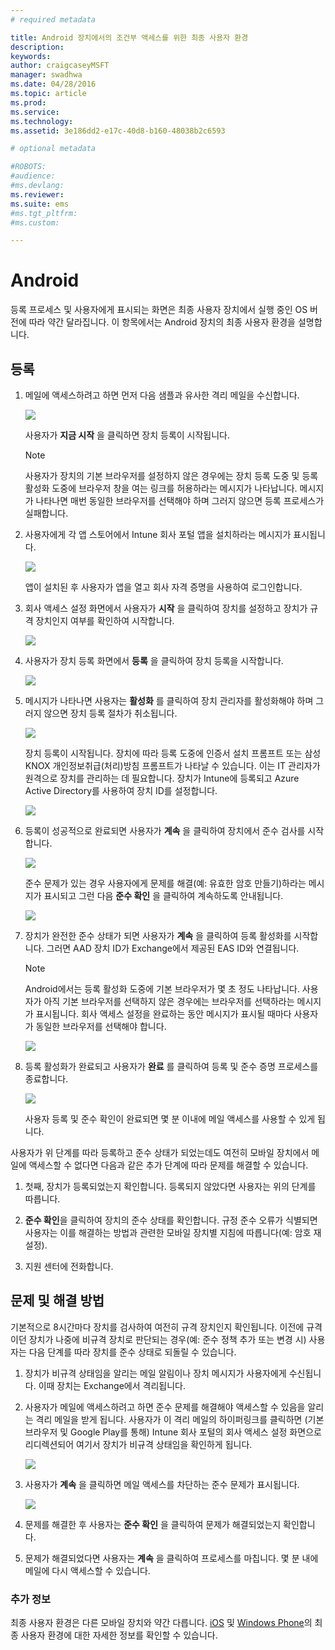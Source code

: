 ```yaml
---
# required metadata

title: Android 장치에서의 조건부 액세스를 위한 최종 사용자 환경
description:
keywords:
author: craigcaseyMSFT
manager: swadhwa
ms.date: 04/28/2016
ms.topic: article
ms.prod:
ms.service:
ms.technology:
ms.assetid: 3e186dd2-e17c-40d8-b160-48038b2c6593

# optional metadata

#ROBOTS:
#audience:
#ms.devlang:
ms.reviewer: 
ms.suite: ems
#ms.tgt_pltfrm:
#ms.custom:

---
```


# Android

등록 프로세스 및 사용자에게 표시되는 화면은 최종 사용자 장치에서 실행 중인 OS 버전에 따라 약간 달라집니다. 이 항목에서는 Android 장치의 최종 사용자 환경을 설명합니다.

## 등록

1.  메일에 액세스하려고 하면 먼저 다음 샘플과 유사한 격리 메일을 수신합니다.

    ![](./media/ProtectEmail/EUX-Android-quarantine-Email.png)

    사용자가 **지금 시작** 을 클릭하면 장치 등록이 시작됩니다.

    > [!NOTE]
    > 사용자가 장치의 기본 브라우저를 설정하지 않은 경우에는 장치 등록 도중 및 등록 활성화 도중에 브라우저 창을 여는 링크를 허용하라는 메시지가 나타납니다. 메시지가 나타나면 매번 동일한 브라우저를 선택해야 하며 그러지 않으면 등록 프로세스가 실패합니다.

2.  사용자에게 각 앱 스토어에서 Intune 회사 포털 앱을 설치하라는 메시지가 표시됩니다.

    ![](./media/ProtectEmail/EUX-Android-Portal.png)

    앱이 설치된 후 사용자가 앱을 열고 회사 자격 증명을 사용하여 로그인합니다.

3.  회사 액세스 설정 화면에서 사용자가 **시작** 을 클릭하여 장치를 설정하고 장치가 규격 장치인지 여부를 확인하여 시작합니다.

    ![](./media/ProtectEmail/EUX-Android-company-Access-Setup.PNG)

4.  사용자가 장치 등록 화면에서 **등록** 을 클릭하여 장치 등록을 시작합니다.

    ![](./media/ProtectEmail/EUX-Android-device-Enroll.png)

5.  메시지가 나타나면 사용자는 **활성화** 를 클릭하여 장치 관리자를 활성화해야 하며 그러지 않으면 장치 등록 절차가 취소됩니다.

    ![](./media/ProtectEmail/EUX-Android-activate-DeviceAdmin.PNG)

    장치 등록이 시작됩니다. 장치에 따라 등록 도중에 인증서 설치 프롬프트 또는 삼성 KNOX 개인정보취급(처리)방침 프롬프트가 나타날 수 있습니다. 이는 IT 관리자가 원격으로 장치를 관리하는 데 필요합니다. 장치가 Intune에 등록되고 Azure Active Directory를 사용하여 장치 ID를 설정합니다.

    ![](./media/ProtectEmail/EUX-Android-enrolling-Device.png)

6.  등록이 성공적으로 완료되면 사용자가 **계속** 을 클릭하여 장치에서 준수 검사를 시작합니다.

    ![](./media/ProtectEmail/EUX-Android-enroll-Success.png)

    준수 문제가 있는 경우 사용자에게 문제를 해결(예: 유효한 암호 만들기)하라는 메시지가 표시되고 그런 다음 **준수 확인** 을 클릭하여 계속하도록 안내됩니다.

    ![](./media/ProtectEmail/EUX-Android-resolve-Compliance-Issues.png)

7.  장치가 완전한 준수 상태가 되면 사용자가 **계속** 을 클릭하여 등록 활성화를 시작합니다. 그러면 AAD 장치 ID가 Exchange에서 제공된 EAS ID와 연결됩니다.

    > [!NOTE]
    > Android에서는 등록 활성화 도중에 기본 브라우저가 몇 초 정도 나타납니다. 사용자가 아직 기본 브라우저를 선택하지 않은 경우에는 브라우저를 선택하라는 메시지가 표시됩니다. 회사 액세스 설정을 완료하는 동안 메시지가 표시될 때마다 사용자가 동일한 브라우저를 선택해야 합니다.

    ![](./media/ProtectEmail/EUX-Android-compliance-Successful.PNG)

8.  등록 활성화가 완료되고 사용자가 **완료** 를 클릭하여 등록 및 준수 증명 프로세스를 종료합니다.

    ![](./media/ProtectEmail/EUX-Android-all-Successful2.PNG)

    사용자 등록 및 준수 확인이 완료되면 몇 분 이내에 메일 액세스를 사용할 수 있게 됩니다.

사용자가 위 단계를 따라 등록하고 준수 상태가 되었는데도 여전히 모바일 장치에서 메일에 액세스할 수 없다면 다음과 같은 추가 단계에 따라 문제를 해결할 수 있습니다.

1.  첫째, 장치가 등록되었는지 확인합니다. 등록되지 않았다면 사용자는 위의 단계를 따릅니다.

2.   **준수 확인**을 클릭하여 장치의 준수 상태를 확인합니다. 규정 준수 오류가 식별되면 사용자는 이를 해결하는 방법과 관련한 모바일 장치별 지침에 따릅니다(예: 암호 재설정).

3.  지원 센터에 전화합니다.

## 문제 및 해결 방법
기본적으로 8시간마다 장치를 검사하여 여전히 규격 장치인지 확인됩니다. 이전에 규격이던 장치가 나중에 비규격 장치로 판단되는 경우(예: 준수 정책 추가 또는 변경 시) 사용자는 다음 단계를 따라 장치를 준수 상태로 되돌릴 수 있습니다.

1.  장치가 비규격 상태임을 알리는 메일 알림이나 장치 메시지가 사용자에게 수신됩니다. 이때 장치는 Exchange에서 격리됩니다.

2.  사용자가 메일에 액세스하려고 하면 준수 문제를 해결해야 액세스할 수 있음을 알리는 격리 메일을 받게 됩니다. 사용자가 이 격리 메일의 하이퍼링크를 클릭하면 (기본 브라우저 및 Google Play를 통해) Intune 회사 포털의 회사 액세스 설정 화면으로 리디렉션되어 여기서 장치가 비규격 상태임을 확인하게 됩니다.

    ![](./media/ProtectEmail/EUX-Android-outOfCompliance.png)

3.  사용자가 **계속** 을 클릭하면 메일 액세스를 차단하는 준수 문제가 표시됩니다.

    ![](./media/ProtectEmail/EUX-Android-resolve-Compliance-Issues.png)

4.  문제를 해결한 후 사용자는 **준수 확인** 을 클릭하여 문제가 해결되었는지 확인합니다.

5.  문제가 해결되었다면 사용자는 **계속** 을 클릭하여 프로세스를 마칩니다. 몇 분 내에 메일에 다시 액세스할 수 있습니다.

### 추가 정보
최종 사용자 환경은 다른 모바일 장치와 약간 다릅니다. [iOS](../Solutions/end-user-experience-conditional-access-ios.md) 및 [Windows Phone](../Solutions/end-user-experience-conditional-access-winphone.md)의 최종 사용자 환경에 대한 자세한 정보를 확인할 수 있습니다.


<!--HONumber=Apr16_HO2-->


